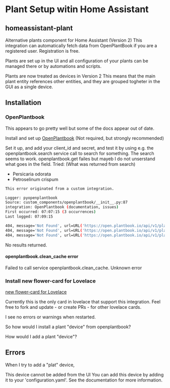 # Plant Setup witin Home Assistant

## homeassistant-plant

Alternative plants component for Home Assistant (Version 2)
This integration can automatically fetch data from OpenPlantBook if you are a registered user. Registration is free.

Plants are set up in the UI and all configuration of your plants can be managed there or by automations and scripts.

Plants are now treated as devices in Version 2
This means that the main plant entity references other entities, and they are grouped togheter in the GUI as a single device.

## Installation

### OpenPlantbook

This appears to go pretty well but some of the docs appear out of date.

Install and set up [OpenPlantbook](https://github.com/Olen/home-assistant-openplantbook) (Not required, but strongly recommended)

Set it up, and add your client_id and secret, and test it by using e.g. the openplantbook.search service call to search for something.
The search seems to work.
openplantbook.get failes but mayeb I do not unserstand what goes in the field. Tried: (What was returned from search)

- Persicaria odorata
- Petroselinum crispum

``` bash
This error originated from a custom integration.

Logger: pyopenplantbook
Source: custom_components/openplantbook/__init__.py:87
integration: OpenPlantbook (documentation, issues)
First occurred: 07:07:15 (3 occurrences)
Last logged: 07:09:15

404, message='Not Found', url=URL('https://open.plantbook.io/api/v1/plant/detail/Petroselinum%20crispum/')
404, message='Not Found', url=URL('https://open.plantbook.io/api/v1/plant/detail/petroselinum%20crispum:%20Petroselinum%20crispum/')
404, message='Not Found', url=URL('https://open.plantbook.io/api/v1/plant/detail/parsley/')
```

No results returned.

#### openplantbook.clean_cache error

Failed to call service openplantbook.clean_cache. Unknown error

### Install new flower-card for Lovelace

[new flower-card for Lovelace](https://github.com/Olen/lovelace-flower-card/)

Currently this is the only card in lovelace that support this integration. Feel free to fork and update - or create PRs - for other lovelace cards.

I see no errors or warnings when restarted.

So how would I install a plant "device" from openplantbook?

How would I add a plant "device"?

## Errors

When I try to add a "plat" device, 

This device cannot be added from the UI
You can add this device by adding it to your 'configuration.yaml'. See the documentation for more information.

